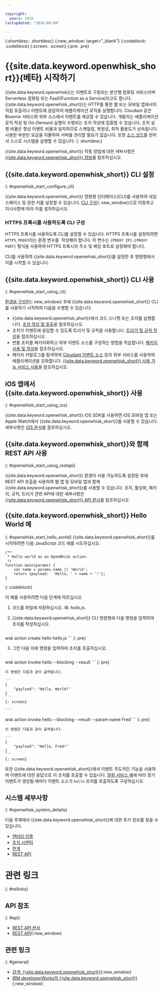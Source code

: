 ```yaml
---

copyright:
  years: 2016
lastupdated: "2016-09-09"

---
```


{:shortdesc: .shortdesc}
{:new_window: target="_blank"}
{:codeblock: .codeblock}
{:screen: .screen}
{:pre: .pre}

# {{site.data.keyword.openwhisk_short}}(베타) 시작하기


{{site.data.keyword.openwhisk}}는 이벤트로 구동되는 분산형 컴퓨팅 서비스이며 Serverless 컴퓨팅 또는 FaaS(Function as a Service)라고도 합니다. {{site.data.keyword.openwhisk_short}}는 HTTP를 통한 웹 또는 모바일 앱에서의 직접 호출이나 이벤트에 응답하여 애플리케이션 로직을 실행합니다. Cloudant 같은 Bluemix 서비스와 외부 소스에서 이벤트를 제공할 수 있습니다. 개발자는 애플리케이션 로직 작성 및 On-Demand 실행이 수행되는 조치 작성에 집중할 수 있습니다. 조치 실행 비율은 항상 이벤트 비율과 일치하므로 스케일링, 복원성, 최적 활용도가 상속됩니다. 사용한 부분만 요금을 지불하며 서버를 관리할 필요가 없습니다. 또한 [소스 코드](https://github.com/openwhisk/openwhisk)를 얻어서 스스로 시스템을 실행할 수 있습니다.
{: shortdesc}

{{site.data.keyword.openwhisk_short}} 작동 방법에 대한 세부사항은 [{{site.data.keyword.openwhisk_short}} 정보](./openwhisk_about.html)를 참조하십시오.

## {{site.data.keyword.openwhisk_short}} CLI 설정
{: #openwhisk_start_configure_cli}

{{site.data.keyword.openwhisk_short}} 명령행 인터페이스(CLI)를 사용하여 네임스페이스 및 권한 키를 설정할 수 있습니다. [CLI 구성](https://new-console.{DomainName}/openwhisk/cli){: new_window}으로 이동하고 지시사항에 따라 이를 설치하십시오.


### HTTPS 프록시를 사용하도록 CLI 구성

HTTPS 프록시를 사용하도록 CLI를 설정할 수 있습니다. HTTPS 프록시를 설정하려면 `HTTPS_PROXY`라는 환경 변수를
 작성해야 합니다. 이 변수는 `{PROXY IP}:{PROXY PORT}` 형식을 사용하여 HTTPS 프록시의 주소 및 해당 포트로 설정해야 합니다. 


CLI를 사용하여 {{site.data.keyword.openwhisk_short}}를 설정한 후 명령행에서 이를 시작할 수 있습니다. 

## {{site.data.keyword.openwhisk_short}} CLI 사용
{: #openwhisk_start_using_cli}

[환경을 구성한](https://new-console.{DomainName}/openwhisk/cli){: new_window} 후에 {{site.data.keyword.openwhisk_short}} CLI를 사용하기 시작하여 다음을 수행할 수 있습니다. 

* {{site.data.keyword.openwhisk_short}}에서 코드 스니펫 또는 조치를 실행합니다. [조치 작성 및 호출](./openwhisk_actions.html)을 참조하십시오.
* 조치가 이벤트에 응답할 수 있도록 트리거 및 규칙을 사용합니다. [트리거 및 규칙 작성](./openwhisk_triggers_rules.html)을 참조하십시오.
* 번들 조치를 패키지화하고 외부 이벤트 소스를 구성하는 방법을 학습합니다. [패키지 사용 및 작성](./openwhisk_packages.html)을 참조하십시오.
* 패키지 카탈로그를 탐색하여 [Cloudant 이벤트 소스](./openwhisk_catalog.html#openwhisk_catalog_cloudant) 등의 외부 서비스를 사용하여 애플리케이션을 강화합니다. [{{site.data.keyword.openwhisk_short}} 사용 가능 서비스 사용](./openwhisk_catalog.html)을 참조하십시오.


## iOS 앱에서 {{site.data.keyword.openwhisk_short}} 사용
{: #openwhisk_start_using_ios}

{{site.data.keyword.openwhisk_short}} iOS SDK를 사용하면 iOS 모바일 앱 또는 Apple Watch에서 {{site.data.keyword.openwhisk_short}}를 사용할 수 있습니다. 세부사항은 [iOS 문서](./openwhisk_mobile_sdk.html)를 참조하십시오. 

## {{site.data.keyword.openwhisk_short}}와 함께 REST API 사용
{: #openwhisk_start_using_restapi}

{{site.data.keyword.openwhisk_short}} 환경이 사용 가능하도록 설정된 후에 REST API 호출을 사용하여 웹 앱 및 모바일 앱과 함께 {{site.data.keyword.openwhisk_short}}를 사용할 수 있습니다. 조치, 활성화, 패키지, 규칙, 트리거 관련 API에 대한 세부사항은 [{{site.data.keyword.openwhisk_short}} API 문서](https://new-console.{DomainName}/apidocs/98)를 참조하십시오. 

## {{site.data.keyword.openwhisk_short}} Hello World 예
{: #openwhisk_start_hello_world}
{{site.data.keyword.openwhisk_short}}를 시작하려면 다음 JavaScript 코드 예를 시도하십시오.

```
/**
 * Hello world as an OpenWhisk action.
 */
function main(params) {
    var name = params.name || 'World';
    return {payload:  'Hello, ' + name + '!'};
}
```
{: codeblock}

이 예를 사용하려면 다음 단계에 따르십시오.

1. 코드를 파일에 저장하십시오. 예: *hello.js*.

2. {{site.data.keyword.openwhisk_short}} CLI 명령행에 다음 명령을 입력하여 조치를 작성하십시오.

    ```
wsk action create hello hello.js
    ```
    {: pre}

3. 그런 다음 아래 명령을 입력하여 조치를 호출하십시오.

    ```
wsk action invoke hello --blocking --result
    ```
    {: pre}  

    이 명령은 다음과 같이 출력됩니다.

    ```
    {
        "payload": "Hello, World!"
    }
    ```
    {: screen}

    ```
wsk action invoke hello --blocking --result --param name Fred
    ```
    {: pre}  

    이 명령은 다음과 같이 출력됩니다.

    ```
    {
        "payload": "Hello, Fred!"
    }
    ```
    {: screen}

또한 {{site.data.keyword.openwhisk_short}}에서 이벤트 주도적인 기능을 사용하여 이벤트에 대한 응답으로 이 조치를 호출할 수 있습니다. [알람 서비스 예](./openwhisk_packages.html#openwhisk_packages_trigger)에 따라 정기 이벤트가 생성될 때마다 이벤트 소스가 `hello` 조치를 호출하도록 구성하십시오.


## 시스템 세부사항
{: #openwhisk_system_details}

다음 주제에서 {{site.data.keyword.openwhisk_short}}에 대한 추가 정보를 찾을 수 있습니다.

* [엔티티 이름](./openwhisk_reference.html#openwhisk_entities)
* [조치 시맨틱](./openwhisk_reference.html#openwhisk_semantics)
* [한계](./openwhisk_reference.html#openwhisk_syslimits)
* [REST API](https://new-console.{DomainName}/apidocs/98)

# 관련 링크
{: #rellinks}

## API 참조
{: #api}
* [REST API 문서](./openwhisk_reference.html#openwhisk_ref_restapi)
* [REST API](https://new-console.{DomainName}/apidocs/98){:new_window}

## 관련 링크
{: #general}
* [검색: {{site.data.keyword.openwhisk_short}}](http://www.ibm.com/cloud-computing/bluemix/openwhisk/){:new_window}
* [IBM developerWorks의 {{site.data.keyword.openwhisk_short}}](https://developer.ibm.com/openwhisk/){:new_window}
